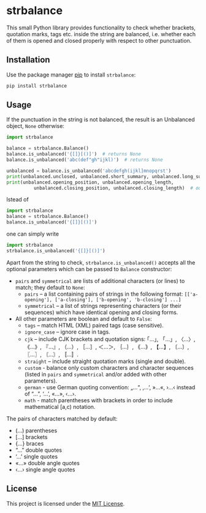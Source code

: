 # strbalance

This small Python library provides functionality to check whether brackets, quotation marks, tags etc. inside the string are balanced, i.e. whether each of them is opened and closed properly with respect to other punctuation.

## Installation

Use the package manager [pip](https://pip.pypa.io/en/stable/) to install `strbalance`:

```bash
pip install strbalance
```

## Usage

If the punctuation in the string is not balanced, the result is an Unbalanced object, `None` otherwise:

```python
import strbalance

balance = strbalance.Balance()
balance.is_unbalanced('{[]}[()]')  # returns None
balance.is_unbalanced('abc(def"gh"ijkl)')  # returns None

unbalanced = balance.is_unbalanced('abcdefgh(ijkl]mnopqrst')
print(unbalanced.unclosed, unbalanced.short_summary, unbalanced.long_summary)  # outputs ( ...fgh(ijk... ...fgh(ijkl]mno...
print(unbalanced.opening_position, unbalanced.opening_length,
          unbalanced.closing_position, unbalanced.closing_length)  # outputs 8 1 13 1
```

Istead of

```python
import strbalance
balance = strbalance.Balance()
balance.is_unbalanced('{[]}[()]')
```

one can simply write

```python
import strbalance
strbalance.is_unbalanced('{[]}[()]')
```

Apart from the string to check, `strbalance.is_unbalanced()` accepts all the optional parameters which can be passed to `Balance` constructor:

- `pairs` and `symmetrical` are lists of additional characters (or lines) to match; they default to `None`:
    - `pairs` – a list containing pairs of strings in the following format: `[['a-opening'], ['a-closing'], ['b-opening', 'b-closing'] ...]`
    - `symmetrical` – a list of strings representing characters (or their sequences) which have identical opening and closing forms.
- All other parameters are boolean and default to `False`:
    - `tags` – match HTML (XML) paired tags (case sensitive).
    - `ignore_case` – ignore case in tags.
    - `cjk` – include CJK brackets and quotation signs: ｢…｣, 「…」, 〈…〉, 《…》, 『…』, （…）, ［…］, ＜…＞, ｛…｝, ｟…｠, 【…】, 〔…〕, 〖…〗, 〘…〙, 〚…〛.
    - `straight` – include straight quotation marks (single and double).
    - `custom` - balance only custom characters and character sequences (listed in `pairs` and `symmetrical` and/or added with other parameters).
    - `german` - use German quoting convention: „…“, ‚…‘, »…«, ›…‹ instead of “…”, ‘…’, «…», ‹…›.
    - `math` - match parentheses with brackets in order to include mathematical [a,c) notation.
    
The pairs of characters matched by default:
 - (…)  parentheses
 - […]  brackets
 - {…}  braces
 - “…”  double quotes
 - ‘…’  single quotes
 - «…»  double angle quotes
 - ‹…›  single angle quotes

## License
This project is licensed under the [MIT License](https://choosealicense.com/licenses/mit/).